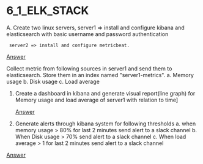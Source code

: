 # 6_1_ELK_STACK

A. Create two linux servers,
server1 => install and configure kibana and elasticsearch
with basic username and password authentication

     server2 => install and configure metricbeat.

[Answer](https://github.com/LF-DevOps-Intern/6_1_elk_stack-surpriso1997/tree/main/A-)

Collect metric from following sources in server1 and send them to elasticsearch. Store them in an index named "server1-metrics".
a. Memory usage
b. Disk usage
c. Load average

1. Create a dashboard in kibana and generate visual report(line graph) for Memory usage and load average of server1 with relation to time]

   [Answer](https://github.com/LF-DevOps-Intern/6_1_elk_stack-surpriso1997/tree/main/1)

2. Generate alerts through kibana system for following thresholds
   a. when memory usage > 80% for last 2 minutes send alert to a slack channel
   b. When Disk usage > 70% send alert to a slack channel
   c. When load average > 1 for last 2 minutes send alert to a slack channel

[Answer](https://github.com/LF-DevOps-Intern/6_1_elk_stack-surpriso1997/tree/main/2)
